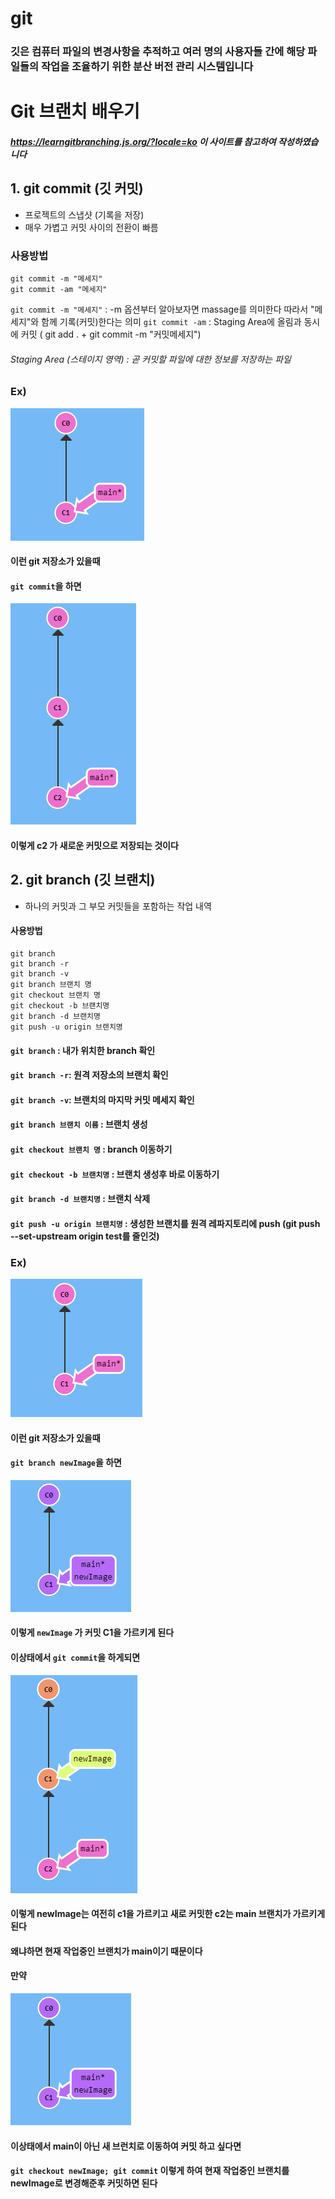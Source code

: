 # git

### 깃은 컴퓨터 파일의 변경사항을 추적하고 여러 명의 사용자들 간에 해당 파일들의 작업을 조율하기 위한 분산 버전 관리 시스템입니다

# Git 브랜치 배우기

##### https://learngitbranching.js.org/?locale=ko 이 사이트를 참고하여 작성하였습니다

## 1. git commit (깃 커밋)

- 프로젝트의 스냅샷 (기록을 저장)
- 매우 가볍고 커밋 사이의 전환이 빠름

### 사용방법

```
git commit -m "메세지"
git commit -am "메세지"
```

`git commit -m "메세지"` : -m 옵션부터 알아보자면 massage를 의미한다 따라서 "메세지"와 함께 기록(커밋)한다는 의미
`git commit -am` : Staging Area에 올림과 동시에 커밋 ( git add . + git commit -m "커밋메세지")

###### Staging Area (스테이지 영역) : 곧 커밋할 파일에 대한 정보를 저장하는 파일

### Ex)

<img src="./img/commit1.png">
<br/>

#### 이런 git 저장소가 있을때

#### `git commit`을 하면

<img src="./img/commit2.png">
<br/>

#### 이렇게 c2 가 새로운 커밋으로 저장되는 것이다

## 2. git branch (깃 브랜치)

- 하나의 커밋과 그 부모 커밋들을 포함하는 작업 내역

#### 사용방법

```
git branch
git branch -r
git branch -v
git branch 브랜치 명
git checkout 브랜치 명
git checkout -b 브랜치명
git branch -d 브랜치명
git push -u origin 브랜치명
```

#### `git branch` : 내가 위치한 branch 확인

#### `git branch -r`: 원격 저장소의 브랜치 확인

#### `git branch -v`: 브랜치의 마지막 커밋 메세지 확인

#### `git branch 브랜치 이름` : 브랜치 생성

#### `git checkout 브랜치 명` : branch 이동하기

#### `git checkout -b 브랜치명` : 브랜치 생성후 바로 이동하기

#### `git branch -d 브랜치명` : 브랜치 삭제

#### `git push -u origin 브랜치명` : 생성한 브랜치를 원격 레파지토리에 push (git push --set-upstream origin test를 줄인것)

### Ex)

<img src="./img/branch1.png">
<br/>

#### 이런 git 저장소가 있을때

#### `git branch newImage`을 하면

<img src="./img/branch2.png">
<br/>

#### 이렇게 `newImage` 가 커밋 C1을 가르키게 된다

#### 이상태에서 `git commit`을 하게되면

<img src="./img/branch4.png">
<br/>

#### 이렇게 newImage는 여전히 c1을 가르키고 새로 커밋한 c2는 main 브랜치가 가르키게 된다

#### 왜냐하면 현재 작업중인 브랜치가 main이기 때문이다

#### 만약

<img src="./img/branch2.png">
<br/>

#### 이상태에서 main이 아닌 새 브런치로 이동하여 커밋 하고 싶다면

#### `git checkout newImage; git commit` 이렇게 하여 현재 작업중인 브랜치를 newImage로 변경해준후 커밋하면 된다
